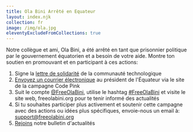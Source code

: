 ```yaml
---
title: Ola Bini Arrêté en Equateur
layout: index.njk
collection: fr
image: /img/ola.jpg
eleventyExcludeFromCollections: true
---
```


Notre collègue et ami, Ola Bini, a été arrêté en tant que prisonnier politique par le gouvernement équatorien et a besoin de votre aide. Montre ton soutien en promouvant et en participant à ces actions:

1. Signe la [lettre de solidarité] de la communauté technologique
2. [Envoyez un courrier électronique] au président de l'Équateur via le site de la campagne Code Pink
3. Suit le compte [@FreeOlaBini], utilise le hashtag [#FreeOlaBini] et visite le site web, freeolabini.org  pour te tenir informé des actualités
4. Si tu souhaites participer plus activement et soutenir cette campagne avec des actions ou idées plus spécifiques, envoie-nous un email à: [support@freeolabini.org]
5. [Rejoins] notre bulletin d'actualités

[lettre de solidarité]: /fr/statement/
[Envoyez un courrier électronique]: https://www.codepink.org/free-ola-bini 
[@FreeOlaBini]: http://twitter.com/FreeOlaBini
[#FreeOlaBini]: https://twitter.com/intent/tweet?url=https://freeolabini.org&text=Digital+rights+defender+Ola+Bini+has+been+imprisoned+in+Ecuador.+Please+follow+@FreeOlaBini+%23FreeOlaBini
[support@freeolabini.org]: mailto:support@freeolabini.org
[Rejoins]: /fr/subscribe/

